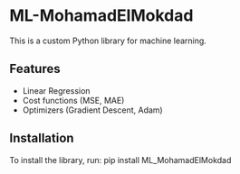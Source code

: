 # ML-MohamadElMokdad

This is a custom Python library for machine learning.

## Features
- Linear Regression
- Cost functions (MSE, MAE)
- Optimizers (Gradient Descent, Adam)

## Installation
To install the library, run:
pip install ML_MohamadElMokdad
